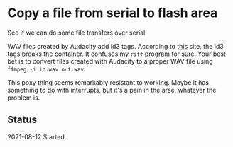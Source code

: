 # Copy a file from serial to flash area

See if we can do some file transfers over serial

WAV files created by Audacity add id3 tags. 
According to
[this](https://hydrogenaud.io/index.php?topic=43135.0)
site, the id3 tags breaks the container.
It confuses my `riff` program for sure. 
Your best bet is to convert files created with Audacity to
a proper WAV file using `ffmpeg -i in.wav out.wav`.

This poxy thing seems remarkably resistant to working.
Maybe it has something to do with interrupts, but
it's a pain in the arse, whatever the problem is.


## Status

2021-08-12	Started.


